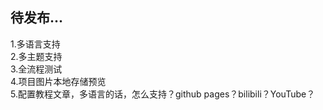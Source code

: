 ## 待发布...

1.多语言支持  
2.多主题支持  
3.全流程测试  
4.项目图片本地存储预览  
5.配置教程文章，多语言的话，怎么支持？github pages？bilibili？YouTube？
